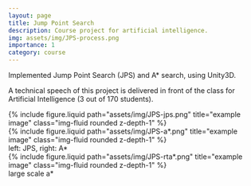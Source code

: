 ```yaml
---
layout: page
title: Jump Point Search
description: Course project for artificial intelligence.
img: assets/img/JPS-process.png
importance: 1
category: course
---
```


Implemented Jump Point Search (JPS) and A\* search, using Unity3D.

A technical speech of this project is delivered in front of the class for Artificial Intelligence (3 out of 170 students).

<div class="row">
    <div class="col-sm mt-3 mt-md-0">
        {% include figure.liquid path="assets/img/JPS-jps.png" title="example image" class="img-fluid rounded z-depth-1" %}
    </div>
    <div class="col-sm mt-3 mt-md-0">
        {% include figure.liquid path="assets/img/JPS-a*.png" title="example image" class="img-fluid rounded z-depth-1" %}
    </div>
</div>
<div class="caption">
    left: JPS, right: A*
</div>

<div class="row">
    <div class="col-sm mt-3 mt-md-0">
        {% include figure.liquid path="assets/img/JPS-rta*.png" title="example image" class="img-fluid rounded z-depth-1" %}
    </div>
</div>
<div class="caption">
    large scale a*
</div>
